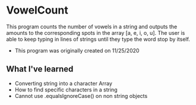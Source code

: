 # VowelCount

This program counts the number of vowels in a string and outputs the amounts to the corresponding spots in the array [a, e, i, o, u]. 
The user is able to keep typing in lines of strings until they type the word stop by itself.
* This program was originally created on 11/25/2020

## What I've learned
* Converting string into a character Array
* How to find specific characters in a string
* Cannot use .equalsIgnoreCase() on non string objects
